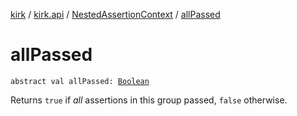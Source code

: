 [kirk](../../index.md) / [kirk.api](../index.md) / [NestedAssertionContext](index.md) / [allPassed](./all-passed.md)

# allPassed

`abstract val allPassed: `[`Boolean`](https://kotlinlang.org/api/latest/jvm/stdlib/kotlin/-boolean/index.html)

Returns `true` if *all* assertions in this group passed, `false` otherwise.


